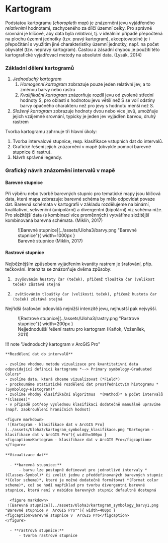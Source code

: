 # Kartogram
Podstatou kartogramu (*choropleth map*) je znázornění jevu vyjádřeného *relativními* hodnotami, zachyceného za dílčí územní celky. Pro správné srovnání je klíčové, aby data byla *relativní*, tj. v ideálním případě přepočtená na plochu územní jednotky (tzv. pravý kartogram), akceptovatelné je i přepočítání s využitím jiné charakteristiky územní jednotky, např. na počet obyvatel (tzv. nepravý kartogram). Častou a zásadní chybou je použití této kartografické vyjadřovací metody na absolutní data. (Lysák, 2014)

### Základní dělení kartogramů
1.  *Jednoduchý kartogram* 
    1.  *Homogenní kartogram* zobrazuje pouze jeden relativní jev, a to změnou barvy nebo rastru
    2.  *Kvalifikační kartogram* znázorňuje rozdíl jevu od zvolené střední hodnoty S, pro oblasti s hodnotou jevu větší než S se volí odstíny barvy opačného charakteru než pro jevy s hodnotu menší než S.
2.  *Složený kartogram* zobrazuje hodnoty dvou nebo více jevů, umožňuje jejich vzájemné srovnání, typicky je jeden jev vyjádřen barvou, druhý rastrem

Tvorba kartogramu zahrnuje tři hlavní úkoly:

1.  Tvorba intervalové stupnice, resp. klasifikace vstupních dat do intervalů.
2.  Grafické řešení jejich znázornění v mapě (obvykle pomocí barevné stupnice či rastru).
3.  Návrh správné legendy.

### Grafický návrh znázornění intervalů v mapě

#### Barevné stupnice
Při výběru nebo tvorbě barevných stupnic pro tematické mapy jsou klíčová data, která mapa zobrazuje: barevné schéma by mělo odpovídat povaze dat. Barevná schémata v kartografii v základu rozdělujeme na binární, kvalitativní, sekvenční (unipolární) a divergentní (bipolární) viz schéma níže. Pro složitější data (s kombinací více proměnných) vytváříme složitější kombinovaná barevná schémata. (Miklín, 2017)

<figure markdown>
  ![Barevné stupnice](../assets/Uloha3/barvy.png "Barevné stupnice"){ width=1000px }
  <figcaption>Barevné stupnice (Miklín, 2017)</figcaption>
</figure>


#### Rastrové stupnice
Nejběžnějším způsobem vyjádřením kvantity rastrem je šrafování, příp. tečkování. Intenzita se znázorňuje dvěma způsoby:

1.      zvyšováním hustoty čar (teček), přičemž tloušťka čar (velikost teček) zůstává stejná
2.      zvětšováním tloušťky čar (velikosti teček), přičemž hustota čar (teček) zůstává stejná

Nejřidší šrafování odopvídá nejnižší intenzitě jevu, nejhustší pak nejvyšší.

<figure markdown>
  ![Rastrové stupnice](../assets/Uloha3/rastry.png "Rastrové stupnice"){ width=200px }
  <figcaption>Nejjednodušší řešení rastru pro kartogram (Kaňok, Voženílek, 2011)</figcaption>
</figure>

!!! note "Jednoduchý kartogram v ArcGIS Pro"

    **Rozdělení dat do intervalů**
    
    - zvolíme vhodnou metodu vizualizace pro kvantitativní data odpovídající definici kartogramu *--> Primary symbology-Graduated Colors*
    - zvolíme data, která chceme vizualizovat (*Field*) 
    - prozkoumáme statistické rozdělení dat prostřednictvím histogramu *(Symbology-Histogram)*
    - zvolíme vhodný klasifikační algoritmus  *(Method)* a počet intervalů *(Classes)*
    - v případě potřeby výslednou klasifikaci dodatečně manuálně upravíme (např. zaokrouhlení hraničních hodnot)

    <figure markdown>
     ![Kartogram - klasifikace dat v ArcGIS Pro](../assets/Uloha3/kartogram_symbology_klasifikace.png "Kartogram - klasifikace dat v ArcGIS Pro"){ width=300px }
    <figcaption>Kartogram - klasifikace dat v ArcGIS Pro</figcaption>
    </figure>

    **Vizualizace dat**
    
      - **barevná stupnice:** 
          - barvu lze postupně definovat pro jednotlivé intervaly *(Classes-Symbol)* či zvolit jednu z předdefinovaných barevných stupnic *(Color scheme)*, které je možné dodatečně formátovat *(Format color scheme)*, což se hodí například pro tvorbu divergentní barevné stupnice, která není v nabídce barevných stupnic defaultně dostupná
      
      <figure markdown>
     ![Barevná stupnice](../assets/Uloha3/kartogram_symbology_barvy1.png "Barevné stupnice v  ArcGIS Pro""){ width=400px }
    <figcaption>Barevné stupnice v  ArcGIS Pro</figcaption>
    </figure>
    
      - **rastrová stupnice:**
          - tvorba rastrové stupnice